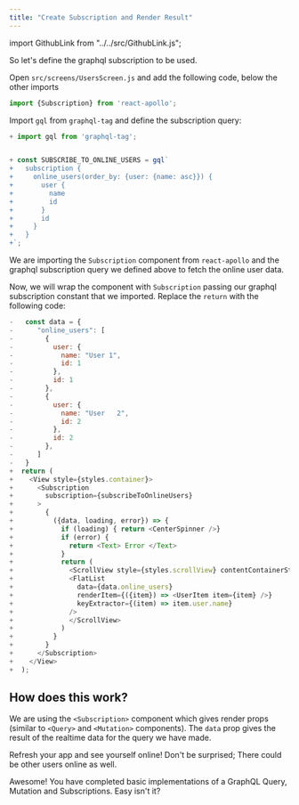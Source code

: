 ```yaml
---
title: "Create Subscription and Render Result"
---
```


import GithubLink from "../../src/GithubLink.js";

So let's define the graphql subscription to be used.

Open `src/screens/UsersScreen.js` and add the following code, below the other imports

<GithubLink link="https://github.com/hasura/graphql-engine/blob/master/community/learn/graphql-tutorials/tutorials/react-native-apollo/app-final/src/screens/UserScreen.js" text="UserScreen.js" />

```javascript
import {Subscription} from 'react-apollo';
```

Import `gql` from `graphql-tag` and define the subscription query:

```js
+ import gql from 'graphql-tag';


+ const SUBSCRIBE_TO_ONLINE_USERS = gql`
+   subscription {
+     online_users(order_by: {user: {name: asc}}) {
+       user {
+         name
+         id
+       }
+       id
+     }
+   }
+`; 
```

We are importing the `Subscription` component from `react-apollo` and the graphql subscription query we defined above to fetch the online user data.

Now, we will wrap the component with `Subscription` passing our graphql subscription constant that we imported. Replace the `return` with the following code:

```javascript
-   const data = {
-      "online_users": [
-        {
-          user: {
-            name: "User 1",
-            id: 1
-          },
-          id: 1
-        },
-        {
-          user: {
-            name: "User   2",
-            id: 2
-          },
-          id: 2
-        },
-      ]
-   }
+  return (
+    <View style={styles.container}>
+      <Subscription
+        subscription={subscribeToOnlineUsers}
+      >
+        {
+          ({data, loading, error}) => {
+            if (loading) { return <CenterSpinner />}
+            if (error) {
+              return <Text> Error </Text>
+            }
+            return (
+              <ScrollView style={styles.scrollView} contentContainerStyle={styles.scrollViewContainer}>
+              <FlatList
+                data={data.online_users}
+                renderItem={({item}) => <UserItem item={item} />}
+                keyExtractor={(item) => item.user.name}
+              />
+              </ScrollView>
+            )
+          }
+        }
+      </Subscription>
+    </View>
+  );
```

How does this work?
-------------------
We are using the `<Subscription>` component which gives render props (similar to `<Query>` and `<Mutation>` components). The `data` prop gives the result of the realtime data for the query we have made.

Refresh your app and see yourself online! Don't be surprised; There could be other users online as well.

Awesome! You have completed basic implementations of a GraphQL Query, Mutation and Subscriptions. Easy isn't it?
